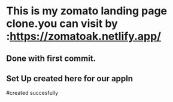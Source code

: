 # This is my zomato landing page clone.you can visit by :https://zomatoak.netlify.app/


## Done with first commit.

## Set Up created here for our appln

#created succesfully
